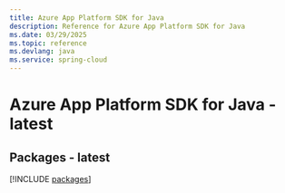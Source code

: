 ```yaml
---
title: Azure App Platform SDK for Java
description: Reference for Azure App Platform SDK for Java
ms.date: 03/29/2025
ms.topic: reference
ms.devlang: java
ms.service: spring-cloud
---
```

# Azure App Platform SDK for Java - latest
## Packages - latest
[!INCLUDE [packages](app-platform-index.md)]